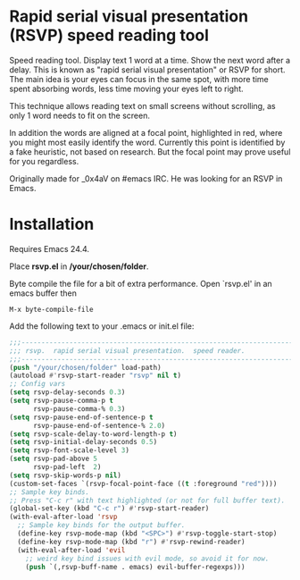 # Rapid serial visual presentation (RSVP) speed reading tool

Speed reading tool. Display text 1 word at a time. Show the next word after
a delay. This is known as "rapid serial visual presentation" or RSVP
for short. The main idea is your eyes can focus in the same spot, with more
time spent absorbing words, less time moving your eyes left to right.

This technique allows reading text on small screens without scrolling, as
only 1 word needs to fit on the screen.

In addition the words are aligned at a focal point, highlighted
in red, where you might most easily identify the word. Currently this point
is identified by a fake heuristic, not based on research. But the focal
point may prove useful for you regardless.

Originally made for _0x4aV on #emacs IRC. He was looking for an RSVP in
Emacs.

# Installation

Requires Emacs 24.4.

Place **rsvp.el** in **/your/chosen/folder**.

Byte compile the file for a bit of extra performance.
Open `rsvp.el' in an emacs buffer then

    M-x byte-compile-file

Add the following text to your .emacs or init.el file:

```lisp
;;;----------------------------------------------------------------------------
;;; rsvp.  rapid serial visual presentation.  speed reader.
;;;----------------------------------------------------------------------------
(push "/your/chosen/folder" load-path)
(autoload #'rsvp-start-reader "rsvp" nil t)
;; Config vars
(setq rsvp-delay-seconds 0.3)
(setq rsvp-pause-comma-p t
      rsvp-pause-comma-% 0.3)
(setq rsvp-pause-end-of-sentence-p t
      rsvp-pause-end-of-sentence-% 2.0)
(setq rsvp-scale-delay-to-word-length-p t)
(setq rsvp-initial-delay-seconds 0.5)
(setq rsvp-font-scale-level 3)
(setq rsvp-pad-above 5
      rsvp-pad-left  2)
(setq rsvp-skip-words-p nil)
(custom-set-faces `(rsvp-focal-point-face ((t :foreground "red"))))
;; Sample key binds.
;; Press "C-c r" with text highlighted (or not for full buffer text).
(global-set-key (kbd "C-c r") #'rsvp-start-reader)
(with-eval-after-load 'rsvp
  ;; Sample key binds for the output buffer.
  (define-key rsvp-mode-map (kbd "<SPC>") #'rsvp-toggle-start-stop)
  (define-key rsvp-mode-map (kbd "r") #'rsvp-rewind-reader)
  (with-eval-after-load 'evil
    ;; weird key bind issues with evil mode, so avoid it for now.
    (push `(,rsvp-buff-name . emacs) evil-buffer-regexps)))
```
